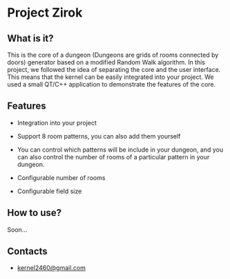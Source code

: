 # Project Zirok
## What is it?
This is the core of a dungeon (Dungeons are grids of rooms connected by doors) generator based on a modified Random Walk algorithm. In this project, we followed the idea of ​​separating the core and the user interface. This means that the kernel can be easily integrated into your project. We used a small QT/C++ application to demonstrate the features of the core.

## Features
- Integration into your project

- Support 8 room patterns, you can also add them yourself

- You can control which patterns will be include in your dungeon, and you can also control the number of rooms of a particular pattern in your dungeon.

- Configurable number of rooms

- Configurable field size

## How to use?
Soon...

## Contacts
- kernel2460@gmail.com
